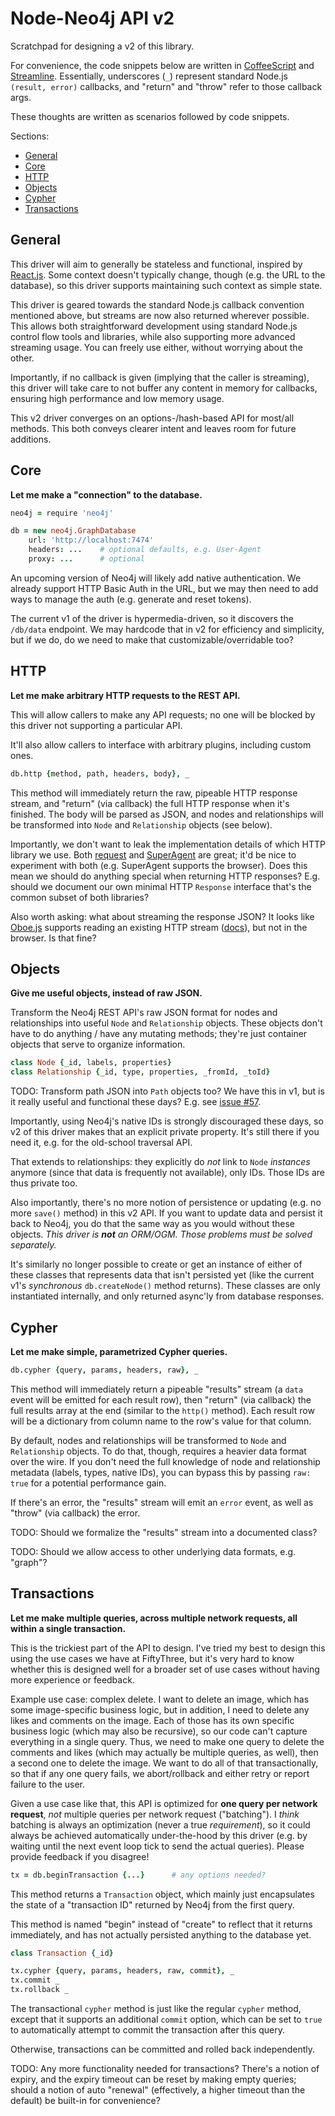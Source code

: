 # Node-Neo4j API v2

Scratchpad for designing a v2 of this library.

For convenience, the code snippets below are written in
[CoffeeScript](http://coffeescript.org/) and
[Streamline](https://github.com/Sage/streamlinejs).
Essentially, underscores (`_`) represent standard Node.js `(result, error)`
callbacks, and "return" and "throw" refer to those callback args.

These thoughts are written as scenarios followed by code snippets.

Sections:

- [General](#general)
- [Core](#core)
- [HTTP](#http)
- [Objects](#objects)
- [Cypher](#cypher)
- [Transactions](#transactions)


## General

This driver will aim to generally be stateless and functional,
inspired by [React.js](http://facebook.github.io/react/).
Some context doesn't typically change, though (e.g. the URL to the database),
so this driver supports maintaining such context as simple state.

This driver is geared towards the standard Node.js callback convention
mentioned above, but streams are now also returned wherever possible.
This allows both straightforward development using standard Node.js control
flow tools and libraries, while also supporting more advanced streaming usage.
You can freely use either, without worrying about the other.

Importantly, if no callback is given (implying that the caller is streaming),
this driver will take care to not buffer any content in memory for callbacks,
ensuring high performance and low memory usage.

This v2 driver converges on an options-/hash-based API for most/all methods.
This both conveys clearer intent and leaves room for future additions.


## Core

**Let me make a "connection" to the database.**

```coffee
neo4j = require 'neo4j'

db = new neo4j.GraphDatabase
    url: 'http://localhost:7474'
    headers: ...    # optional defaults, e.g. User-Agent
    proxy: ...      # optional
```

An upcoming version of Neo4j will likely add native authentication.
We already support HTTP Basic Auth in the URL, but we may then need to add
ways to manage the auth (e.g. generate and reset tokens).

The current v1 of the driver is hypermedia-driven, so it discovers the
`/db/data` endpoint. We may hardcode that in v2 for efficiency and simplicity,
but if we do, do we need to make that customizable/overridable too?


## HTTP

**Let me make arbitrary HTTP requests to the REST API.**

This will allow callers to make any API requests; no one will be blocked by
this driver not supporting a particular API.

It'll also allow callers to interface with arbitrary plugins,
including custom ones.

```coffee
db.http {method, path, headers, body}, _
```

This method will immediately return the raw, pipeable HTTP response stream,
and "return" (via callback) the full HTTP response when it's finished.
The body will be parsed as JSON, and nodes and relationships will be
transformed into `Node` and `Relationship` objects (see below).

Importantly, we don't want to leak the implementation details of which HTTP
library we use. Both [request](https://github.com/request/request) and
[SuperAgent](http://visionmedia.github.io/superagent/#piping-data) are great;
it'd be nice to experiment with both (e.g. SuperAgent supports the browser).
Does this mean we should do anything special when returning HTTP responses?
E.g. should we document our own minimal HTTP `Response` interface that's the
common subset of both libraries?

Also worth asking: what about streaming the response JSON?
It looks like [Oboe.js](http://oboejs.com/) supports reading an existing HTTP
stream ([docs](http://oboejs.com/api#byo-stream)), but not in the browser.
Is that fine?


## Objects

**Give me useful objects, instead of raw JSON.**

Transform the Neo4j REST API's raw JSON format for nodes and relationships
into useful `Node` and `Relationship` objects.
These objects don't have to do anything / have any mutating methods;
they're just container objects that serve to organize information.

```coffee
class Node {_id, labels, properties}
class Relationship {_id, type, properties, _fromId, _toId}
```

TODO: Transform path JSON into `Path` objects too?
We have this in v1, but is it really useful and functional these days?
E.g. see [issue #57](https://github.com/thingdom/node-neo4j/issues/57).

Importantly, using Neo4j's native IDs is strongly discouraged these days,
so v2 of this driver makes that an explicit private property.
It's still there if you need it, e.g. for the old-school traversal API.

That extends to relationships: they explicitly do *not* link to `Node`
*instances* anymore (since that data is frequently not available), only IDs.
Those IDs are thus private too.

Also importantly, there's no more notion of persistence or updating
(e.g. no more `save()` method) in this v2 API.
If you want to update data and persist it back to Neo4j,
you do that the same way as you would without these objects.
*This driver is <strong>not</strong> an ORM/OGM.
Those problems must be solved separately.*

It's similarly no longer possible to create or get an instance of either of
these classes that represents data that isn't persisted yet (like the current
v1's *synchronous* `db.createNode()` method returns).
These classes are only instantiated internally, and only returned async'ly
from database responses.


## Cypher

**Let me make simple, parametrized Cypher queries.**

```coffee
db.cypher {query, params, headers, raw}, _
```

This method will immediately return a pipeable "results" stream (a `data`
event will be emitted for each result row), then "return" (via callback)
the full results array at the end (similar to the `http()` method).
Each result row will be a dictionary from column name to the row's value for
that column.

By default, nodes and relationships will be transformed to `Node` and
`Relationship` objects.
To do that, though, requires a heavier data format over the wire.
If you don't need the full knowledge of node and relationship metadata
(labels, types, native IDs), you can bypass this by passing `raw: true`
for a potential performance gain.

If there's an error, the "results" stream will emit an `error` event,
as well as "throw" (via callback) the error.

TODO: Should we formalize the "results" stream into a documented class?

TODO: Should we allow access to other underlying data formats, e.g. "graph"?


## Transactions

**Let me make multiple queries, across multiple network requests,
all within a single transaction.**

This is the trickiest part of the API to design.
I've tried my best to design this using the use cases we have at FiftyThree,
but it's very hard to know whether this is designed well for a broader set of
use cases without having more experience or feedback.

Example use case: complex delete.
I want to delete an image, which has some image-specific business logic,
but in addition, I need to delete any likes and comments on the image.
Each of those has its own specific business logic (which may also be
recursive), so our code can't capture everything in a single query.
Thus, we need to make one query to delete the comments and likes (which may
actually be multiple queries, as well), then a second one to delete the image.
We want to do all of that transactionally, so that if any one query fails,
we abort/rollback and either retry or report failure to the user.

Given a use case like that, this API is optimized for **one query per network
request**, *not* multiple queries per network request ("batching").
I *think* batching is always an optimization (never a true *requirement*),
so it could always be achieved automatically under-the-hood by this driver
(e.g. by waiting until the next event loop tick to send the actual queries).
Please provide feedback if you disagree!

```coffee
tx = db.beginTransaction {...}      # any options needed?
```

This method returns a `Transaction` object, which mainly just encapsulates the
state of a "transaction ID" returned by Neo4j from the first query.

This method is named "begin" instead of "create" to reflect that it returns
immediately, and has not actually persisted anything to the database yet.

```coffee
class Transaction {_id}

tx.cypher {query, params, headers, raw, commit}, _
tx.commit _
tx.rollback _
```

The transactional `cypher` method is just like the regular `cypher` method,
except that it supports an additional `commit` option, which can be set to
`true` to automatically attempt to commit the transaction after this query.

Otherwise, transactions can be committed and rolled back independently.

TODO: Any more functionality needed for transactions?
There's a notion of expiry, and the expiry timeout can be reset by making
empty queries; should a notion of auto "renewal" (effectively, a higher
timeout than the default) be built-in for convenience?
